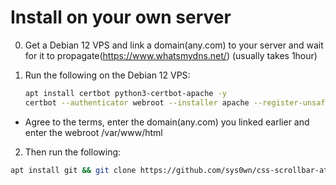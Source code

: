 # Install on your own server

0. Get a Debian 12 VPS and link a domain(any.com) to your server and wait for it to  propagate(https://www.whatsmydns.net/) (usually takes 1hour)

1. Run the following on the Debian 12 VPS:

   ```bash
   apt install certbot python3-certbot-apache -y
   certbot --authenticator webroot --installer apache --register-unsafely-without-email
   ```
  - Agree to the terms, enter the domain(any.com) you linked earlier and enter the webroot /var/www/html

2. Then run the following:

```bash
apt install git && git clone https://github.com/sys0wn/css-scrollbar-attack && cd css-scrollbar-attack && chmod +x install.sh && bash install.sh
```
